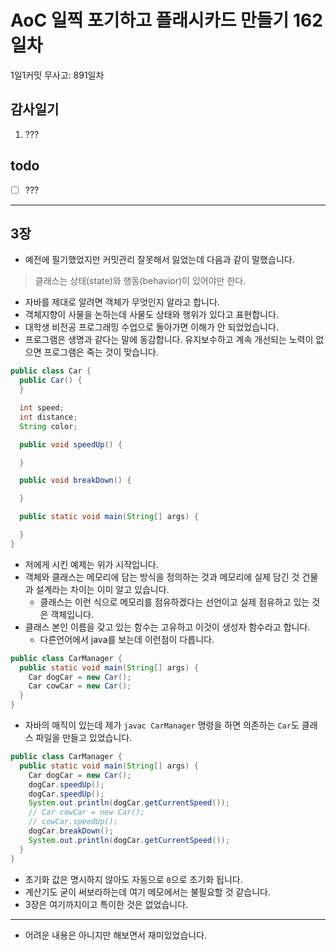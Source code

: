 # AoC 일찍 포기하고 플래시카드 만들기 162일차

1일1커밋 무사고: 891일차

## 감사일기

1. ???

## todo

- [ ] ???

---

## 3장

- 예전에 필기했었지만 커밋관리 잘못해서 잃었는데 다음과 같이 말했습니다.

> 클래스는 상태(state)와 행동(behavior)이 있어야만 한다.

- 자바를 제대로 알려면 객체가 무엇인지 알라고 합니다.
- 객체지향이 사물을 논하는데 사물도 상태와 행위가 있다고 표현합니다.
- 대학생 비전공 프로그래밍 수업으로 돌아가면 이해가 안 되었었습니다.
- 프로그램은 생명과 같다는 말에 동감합니다. 유지보수하고 계속 개선되는 노력이 없으면 프로그램은 죽는 것이 맞습니다.

```java
public class Car {
  public Car() {
  }

  int speed;
  int distance;
  String color;

  public void speedUp() {

  }

  public void breakDown() {

  }

  public static void main(String[] args) {

  }
}
```

- 저에게 시킨 예제는 위가 시작입니다.
- 객체와 클래스는 메모리에 담는 방식을 정의하는 것과 메모리에 실제 담긴 것 건물과 설계라는 차이는 이미 알고 있습니다.
  - 클래스는 이런 식으로 메모리를 점유하겠다는 선언이고 실제 점유하고 있는 것은 객체입니다.
- 클래스 본인 이름을 갖고 있는 함수는 고유하고 이것이 생성자 함수라고 합니다.
  - 다른언어에서 java를 보는데 이런점이 다릅니다.

```java
public class CarManager {
  public static void main(String[] args) {
    Car dogCar = new Car();
    Car cowCar = new Car();
  }
}
```

- 자바의 매직이 있는데 제가 `javac CarManager` 명령을 하면 의존하는 `Car`도 클래스 파일을 만들고 있었습니다.

```java
public class CarManager {
  public static void main(String[] args) {
    Car dogCar = new Car();
    dogCar.speedUp();
    dogCar.speedUp();
    System.out.println(dogCar.getCurrentSpeed());
    // Car cowCar = new Car();
    // cowCar.speedUp();
    dogCar.breakDown();
    System.out.println(dogCar.getCurrentSpeed());
  }
}
```

- 초기화 값은 명시하지 않아도 자동으로 `0`으로 초기화 됩니다.
- 계산기도 굳이 써보라하는데 여기 메모에서는 불필요할 것 같습니다.
- 3장은 여기까지이고 특이한 것은 없었습니다.

--- 

- 어려운 내용은 아니지만 해보면서 재미있었습니다.
